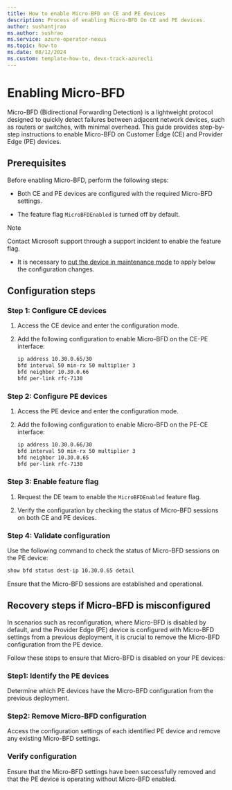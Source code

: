```yaml
---
title: How to enable Micro-BFD on CE and PE devices
description: Process of enabling Micro-BFD On CE and PE devices.
author: sushantjrao 
ms.author: sushrao
ms.service: azure-operator-nexus
ms.topic: how-to
ms.date: 08/12/2024
ms.custom: template-how-to, devx-track-azurecli
---
```


# Enabling Micro-BFD

Micro-BFD (Bidirectional Forwarding Detection) is a lightweight protocol designed to quickly detect failures between adjacent network devices, such as routers or switches, with minimal overhead. This guide provides step-by-step instructions to enable Micro-BFD on Customer Edge (CE) and Provider Edge (PE) devices.

## Prerequisites

Before enabling Micro-BFD, perform the following steps:

- Both CE and PE devices are configured with the required Micro-BFD settings.

- The feature flag `MicroBFDEnabled` is turned off by default.

> [!Note]
> Contact Microsoft support through a support incident to enable the feature flag.

- It is necessary to [put the device in maintenance mode](.\howto-put-device-in-maintenance-mode.md) to apply below the configuration changes. 

## Configuration steps

### Step 1: Configure CE devices

1. Access the CE device and enter the configuration mode.

2. Add the following configuration to enable Micro-BFD on the CE-PE interface:

   ```bash
   ip address 10.30.0.65/30
   bfd interval 50 min-rx 50 multiplier 3
   bfd neighbor 10.30.0.66
   bfd per-link rfc-7130
   ```

### Step 2: Configure PE devices

1. Access the PE device and enter the configuration mode.

2. Add the following configuration to enable Micro-BFD on the PE-CE interface:

   ```bash
   ip address 10.30.0.66/30
   bfd interval 50 min-rx 50 multiplier 3
   bfd neighbor 10.30.0.65
   bfd per-link rfc-7130
   ```

### Step 3: Enable feature flag

1. Request the DE team to enable the `MicroBFDEnabled` feature flag.

2. Verify the configuration by checking the status of Micro-BFD sessions on both CE and PE devices.

### Step 4: Validate configuration

Use the following command to check the status of Micro-BFD sessions on the PE device:

```bash
show bfd status dest-ip 10.30.0.65 detail
```
Ensure that the Micro-BFD sessions are established and operational.

## Recovery steps if Micro-BFD is misconfigured

In scenarios such as reconfiguration, where Micro-BFD is disabled by default, and the Provider Edge (PE) device is configured with Micro-BFD settings from a previous deployment, it is crucial to remove the Micro-BFD configuration from the PE device.

Follow these steps to ensure that Micro-BFD is disabled on your PE devices:

### Step1: Identify the PE devices

Determine which PE devices have the Micro-BFD configuration from the previous deployment.

### Step2: Remove Micro-BFD configuration

Access the configuration settings of each identified PE device and remove any existing Micro-BFD settings.

### Verify configuration

Ensure that the Micro-BFD settings have been successfully removed and that the PE device is operating without Micro-BFD enabled.
